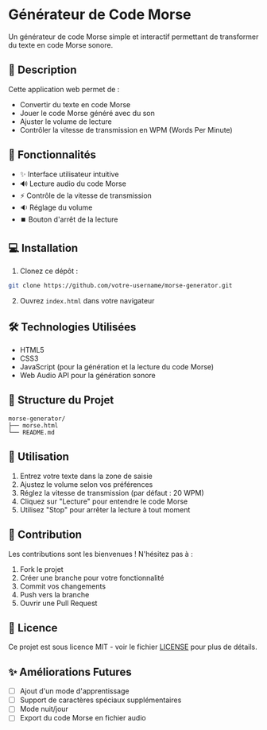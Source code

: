 # Générateur de Code Morse

Un générateur de code Morse simple et interactif permettant de transformer du texte en code Morse sonore.

## 📝 Description

Cette application web permet de :
- Convertir du texte en code Morse
- Jouer le code Morse généré avec du son
- Ajuster le volume de lecture
- Contrôler la vitesse de transmission en WPM (Words Per Minute)

## 🚀 Fonctionnalités

- ✨ Interface utilisateur intuitive
- 🔊 Lecture audio du code Morse
- ⚡ Contrôle de la vitesse de transmission
- 🔉 Réglage du volume
- ⏹️ Bouton d'arrêt de la lecture

## 💻 Installation

1. Clonez ce dépôt :
```bash
git clone https://github.com/votre-username/morse-generator.git
```

2. Ouvrez `index.html` dans votre navigateur

## 🛠️ Technologies Utilisées

- HTML5
- CSS3
- JavaScript (pour la génération et la lecture du code Morse)
- Web Audio API pour la génération sonore

## 📁 Structure du Projet

```
morse-generator/
├── morse.html
└── README.md
```

## 🎯 Utilisation

1. Entrez votre texte dans la zone de saisie
2. Ajustez le volume selon vos préférences
3. Réglez la vitesse de transmission (par défaut : 20 WPM)
4. Cliquez sur "Lecture" pour entendre le code Morse
5. Utilisez "Stop" pour arrêter la lecture à tout moment

## 🤝 Contribution

Les contributions sont les bienvenues ! N'hésitez pas à :
1. Fork le projet
2. Créer une branche pour votre fonctionnalité
3. Commit vos changements
4. Push vers la branche
5. Ouvrir une Pull Request

## 📜 Licence

Ce projet est sous licence MIT - voir le fichier [LICENSE](LICENSE) pour plus de détails.

## ✨ Améliorations Futures

- [ ] Ajout d'un mode d'apprentissage
- [ ] Support de caractères spéciaux supplémentaires
- [ ] Mode nuit/jour
- [ ] Export du code Morse en fichier audio
